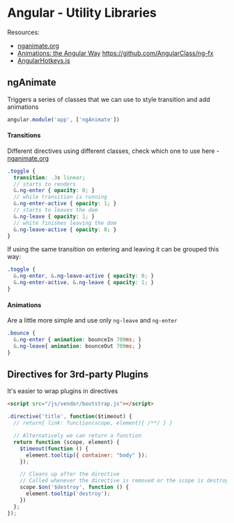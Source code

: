 # Angular - Utility Libraries

Resources:
- [nganimate.org](http://www.nganimate.org)
- [Animations: the Angular Way](https://css-tricks.com/animations-the-angular-way/)
https://github.com/AngularClass/ng-fx
- [AngularHotkeys.js](http://chieffancypants.github.io/angular-hotkeys/)

## ngAnimate
Triggers a series of classes that we can use to style transition and add animations

```js
angular.module('app', ['ngAnimate'])
```

#### Transitions
Different directives using different classes, check which one to use here - [nganimate.org](http://www.nganimate.org)

```scss
.toggle {
  transition: .3s linear;
  // starts to renders
  &.ng-enter { opacity: 0; }
  // while transition is running
  &.ng-enter-active { opacity: 1; }
  // starts to leaves the dom
  &.ng-leave { opacity: 1; }
  // white finishes leaving the dom
  &.ng-leave-active { opacity: 0; }
}
```

If using the same transition on entering and leaving it can be grouped this way:
```scss
.toggle {
  &.ng-enter, &.ng-leave-active { opacity: 0; }
  &.ng-enter-active, &.ng-leave { opacity: 1; }
}
```


#### Animations
Are a little more simple and use only `ng-leave` and `ng-enter`

```scss
.bounce {
  &.ng-enter { animation: bounceIn 700ms; }
  &.ng-leave{ animation: bounceOut 700ms; }
}
```

## Directives for 3rd-party Plugins
It's easier to wrap plugins in directives

```html
<script src="/js/vendor/bootstrap.js"></script>
```
```js
.directive('title', function($timeout) {
  // return{ link: function(scope, element){ /**/ } }

  // Alternatively we can return a function
  return function (scope, element) {
    $timeout(function () {
      element.tooltip({ container: "body" });
    });

    // Cleans up after the directive
    // Called whenever the directive is removed or the scope is destroyed
    scope.$on('$destroy', function () {
      element.tooltip('destroy');
    })
  };
});
```
